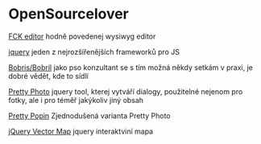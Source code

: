 OpenSourcelover
===============

[FCK editor](https://github.com/molpe/fckeditor) hodně povedenej wysiwyg editor 

[jquery](https://github.com/jquery/jquery) jeden z nejrozšířenějších frameworků pro JS

[Bobris/Bobril](https://github.com/Bobris/Bobril) jako pso konzultant se s tím možná někdy setkám v praxi, je dobré vědět, kde to sídlí

[Pretty Photo](https://github.com/scaron/prettyphoto) jquery tool, kterej vytváří dialogy, použitelné nejenom pro fotky, ale i pro téměř jakýkoliv jiný obsah

[Pretty Popin](https://github.com/mihdan/prettyPopin) Zjednodušená varianta Pretty Photo

[jQuery Vector Map](https://github.com/manifestinteractive/jqvmap) jquery interaktviní mapa
